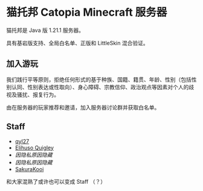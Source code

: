 # 猫托邦 Catopia Minecraft 服务器

猫托邦是 Java 版 1.21.1 服务器。

具有基岩版支持、全局白名单、正版和 LittleSkin 混合验证。



## 加入游玩

我们践行平等原则，拒绝任何形式的基于种族、国籍、籍贯、年龄、性别（包括性别认同、性别表达或性取向）、身心障碍、宗教信仰、政治观点等因素对个人的歧视及骚扰、报复行为。



由在服务器的玩家推荐和邀请，加入服务器讨论群并获取白名单。



## Staff

- [qyl27](https://github.com/qyl27)
- [Elihuso Quigley](https://github.com/LS-KR)
- *因隐私原因隐藏*
- *因隐私原因隐藏*
- [SakuraKooi](https://github.com/SakuraKoi)

和大家混熟了或许也可以变成 Staff （？）
